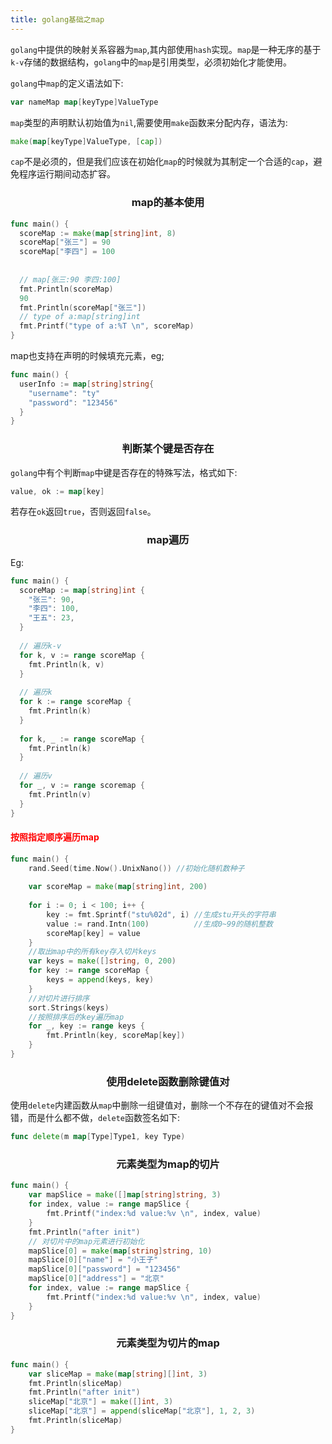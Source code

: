 ```yaml
---
title: golang基础之map
---
```


`golang`中提供的映射关系容器为`map`,其内部使用`hash`实现。`map`是一种无序的基于`k-v`存储的数据结构，`golang`中的`map`是引用类型，必须初始化才能使用。

`golang`中`map`的定义语法如下:

```go
var nameMap map[keyType]ValueType
```

`map`类型的声明默认初始值为`nil`,需要使用`make`函数来分配内存，语法为:

```go
make(map[keyType]ValueType, [cap])
```

`cap`不是必须的，但是我们应该在初始化`map`的时候就为其制定一个合适的`cap`，避免程序运行期间动态扩容。

### <center>map的基本使用</center>

```go
func main() {
  scoreMap := make(map[string]int, 8)
  scoreMap["张三"] = 90
  scoreMap["李四"] = 100
  
  
  // map[张三:90 李四:100]
  fmt.Println(scoreMap)
  90
  fmt.Println(scoreMap["张三"])
  // type of a:map[string]int
  fmt.Printf("type of a:%T \n", scoreMap)
}
```

map也支持在声明的时候填充元素，eg;

```go
func main() {
  userInfo := map[string]string{
    "username": "ty"
    "password": "123456"
  }
}
```

### <center>判断某个键是否存在</center>

`golang`中有个判断`map`中键是否存在的特殊写法，格式如下:

```go
value, ok := map[key]
```

若存在`ok`返回`true`，否则返回`false`。

### <center>map遍历</center>

Eg:

```go
func main() {
  scoreMap := map[string]int {
    "张三": 90, 
    "李四": 100, 
    "王五": 23, 
  }
  
  // 遍历k-v
  for k, v := range scoreMap {
    fmt.Println(k, v)
  }
  
  // 遍历k
  for k := range scoreMap {
    fmt.Println(k)
  }
  
  for k, _ := range scoreMap {
    fmt.Println(k)
  }
  
  // 遍历v
  for _, v := range scoremap {
    fmt.Println(v)
  }
}
```

#### <font color=red>按照指定顺序遍历map</font>

```go
func main() {
	rand.Seed(time.Now().UnixNano()) //初始化随机数种子
 
	var scoreMap = make(map[string]int, 200)
 
	for i := 0; i < 100; i++ {
		key := fmt.Sprintf("stu%02d", i) //生成stu开头的字符串
		value := rand.Intn(100)          //生成0~99的随机整数
		scoreMap[key] = value
	}
	//取出map中的所有key存入切片keys
	var keys = make([]string, 0, 200)
	for key := range scoreMap {
		keys = append(keys, key)
	}
	//对切片进行排序
	sort.Strings(keys)
	//按照排序后的key遍历map
	for _, key := range keys {
		fmt.Println(key, scoreMap[key])
	}
}
```

### <center>使用delete函数删除键值对</center>

使用`delete`内建函数从`map`中删除一组键值对，删除一个不存在的键值对不会报错，而是什么都不做，`delete`函数签名如下:

```go
func delete(m map[Type]Type1, key Type)
```

### <center>元素类型为map的切片</center>

```go
func main() {
	var mapSlice = make([]map[string]string, 3)
	for index, value := range mapSlice {
		fmt.Printf("index:%d value:%v \n", index, value)
	}
	fmt.Println("after init")
	// 对切片中的map元素进行初始化
	mapSlice[0] = make(map[string]string, 10)
	mapSlice[0]["name"] = "小王子"
	mapSlice[0]["password"] = "123456"
	mapSlice[0]["address"] = "北京"
	for index, value := range mapSlice {
		fmt.Printf("index:%d value:%v \n", index, value)
	}
}
```

### <center>元素类型为切片的map</center>

```go
func main() {
	var sliceMap = make(map[string][]int, 3)
	fmt.Println(sliceMap)
	fmt.Println("after init")
	sliceMap["北京"] = make([]int, 3)
	sliceMap["北京"] = append(sliceMap["北京"], 1, 2, 3)
	fmt.Println(sliceMap)
}
```

